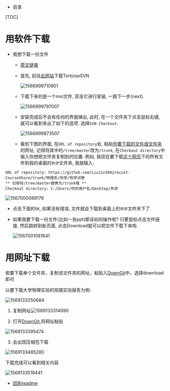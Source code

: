 - 目录

[TOC]

# 用软件下载

* 我想下载一份文件

  * [原文链接](https://www.cnblogs.com/SH170706/p/11015049.html)

  * 首先, 前往[此网站](https://tortoisesvn.net/downloads.html)下载TortoiseSVN

    ![1566999710901](./下载一份文件.assets/1566999710901.png)
    
  * 下载下来的是一个msi文件, 双击它进行安装, 一路下一步(next).
  
    ![1566999797007](./下载一份文件.assets/1566999797007.png)
  
  * 安装完成后不会有任何的界面弹出, 此时, 在一个文件夹下点击鼠标右键, 就可以看到多出了如下的选项. 选择`SVN Checkout`.
  
    ![1566999873507](./下载一份文件.assets/1566999873507.png)
  
  * 看到下图的界面, 在`URL of repository`处, 粘贴<u>你要下载的文件或文件夹</u>的网址, 记得将其中的`/tree/master`改为`/trunk`, 在`Checkout directory`中输入你想把文件夹复制到的位置. 例如, 我现在要下载[这个网页](https://github.com/LiuJin3042/ecust-CourseShare/tree/master/%E7%89%A9%E7%90%86%E7%B3%BB/%E7%83%AD%E5%AD%A6/%E7%83%AD%E5%AD%A6%E8%AF%95%E5%8D%B7)下的所有文件到我的桌面的`热学`文件夹, 我就输入: 
```
URL of repository: https://github.com/LiuJin3042/ecust-CourseShare/trunk/物理系/热学/热学试卷
** 记得将/tree/master替换为/trunk哦 **
Checkout directory: C:/Users/你的用户名/Desktop/热学
```


![1567000089179](./下载一份文件.assets/1567000089179.png)

  * 点击下面的`OK`, 如果没有错误, 文件就会下载到桌面上的`热学`文件夹下了.

  * 如果我要下载一份文件(比如一张ppt)那该如何操作呢? 只要鼠标点击文件链接, 然后跳转到新页面, 点击Download就可以把文件下载下来啦. 

    ![1567001081641](./下载一份文件.assets/1567001081641.png)
    
# 用网址下载

若要下载单个文件夹，复制该文件夹的网址，粘贴入[DownGit](http://zhoudaxiaa.gitee.io/downgit/#/home)中，选择download即可
    
以要下载大学物理实验的扭摆实验报告为例:
    
![1569133250684](%E4%B8%8B%E8%BD%BD%E4%B8%80%E4%BB%BD%E6%96%87%E4%BB%B6.assets/1569133250684.png)
    
1. 复制网址![1569133314090](%E4%B8%8B%E8%BD%BD%E4%B8%80%E4%BB%BD%E6%96%87%E4%BB%B6.assets/1569133314090.png)
  
2. 打开[DownGit](http://zhoudaxiaa.gitee.io/downgit/#/home),将网址粘贴


![1569133395474](%E4%B8%8B%E8%BD%BD%E4%B8%80%E4%BB%BD%E6%96%87%E4%BB%B6.assets/1569133395474.png)
    
3. 会出现压缩包下载


![1569133485280](%E4%B8%8B%E8%BD%BD%E4%B8%80%E4%BB%BD%E6%96%87%E4%BB%B6.assets/1569133485280.png)
    
下载完成可以看到相关内容
    
![1569133519441](%E4%B8%8B%E8%BD%BD%E4%B8%80%E4%BB%BD%E6%96%87%E4%BB%B6.assets/1569133519441.png)

* [回到readme](../readme.md)

